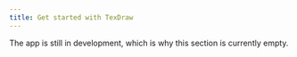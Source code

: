 ```yaml
---
title: Get started with TexDraw
---
```


The app is still in development, which is why this section is currently empty.